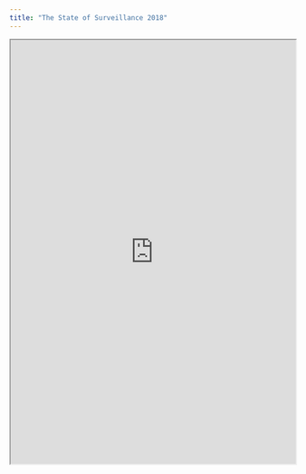 ```yaml
---
title: "The State of Surveillance 2018"
---
```



<iframe height="750" width="100%" src="https://ewelton.github.io/ktest/wiki.html#The%20State%20of%20Surveillance%202018"></iframe>

